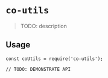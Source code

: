 # `co-utils`

> TODO: description

## Usage

```
const coUtils = require('co-utils');

// TODO: DEMONSTRATE API
```
